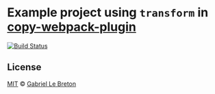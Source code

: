 # Example project using `transform` in [copy-webpack-plugin](https://github.com/webpack-contrib/copy-webpack-plugin)

[![Build Status](https://travis-ci.org/GabLeRoux/copy-webpack-plugin-transform-example.svg?branch=master)](https://travis-ci.org/GabLeRoux/copy-webpack-plugin-transform-example)

## License

[MIT](LICENSE.md) © [Gabriel Le Breton](https://gableroux.com)

